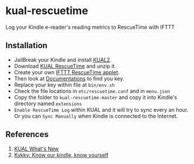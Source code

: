 # kual-rescuetime
Log your Kindle e-reader's reading metrics to RescueTime with IFTTT

## Installation

- JailBreak your Kindle and install [KUAL2](https://www.mobileread.com/forums/showthread.php?t=203326).
- Download [KUAL RescueTime](https://github.com/jinntrance/kual-rescuetime/archive/master.zip) and unzip it.
- Create your own [IFTTT RescueTime applet](https://ifttt.com/applets/86337494d-log-kindle-reading-duration-to-rescuetime).
- Then look at [Documentations](https://ifttt.com/maker_webhooks) to find you key.
- Replace your key within file at `bin/env.sh`
- Check the file locations in `etc/rescuetime.conf` and in `menu.json`
- Copy the folder to `kual-rescuetime-master` and copy it into Kindle's directory named `extensions`
- `Enable RescueTime Log` within KUAL and it will try to sync every an hour. Or you can `Sync Manually` when Kindle is connected to the Internet.

## References

1. [KUAL What's New](https://wiki.mobileread.com/wiki/KUAL_What%27s_New#Sample_json.menu_And_Template_Migration)
2. [Kykky: Know our kindle, know yourself](https://github.com/KangbingZhao/kykky)
